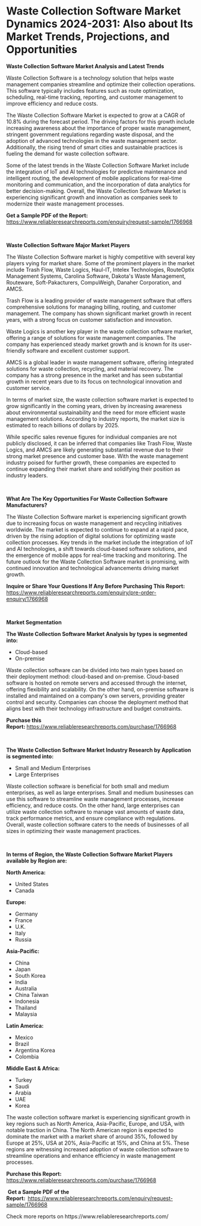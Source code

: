 <p><h1>Waste Collection Software Market Dynamics 2024-2031: Also about Its Market Trends, Projections, and Opportunities</h1></p><p><strong>Waste Collection Software Market Analysis and Latest Trends</strong></p>
<p><p>Waste Collection Software is a technology solution that helps waste management companies streamline and optimize their collection operations. This software typically includes features such as route optimization, scheduling, real-time tracking, reporting, and customer management to improve efficiency and reduce costs. </p><p>The Waste Collection Software Market is expected to grow at a CAGR of 10.8% during the forecast period. The driving factors for this growth include increasing awareness about the importance of proper waste management, stringent government regulations regarding waste disposal, and the adoption of advanced technologies in the waste management sector. Additionally, the rising trend of smart cities and sustainable practices is fueling the demand for waste collection software.</p><p>Some of the latest trends in the Waste Collection Software Market include the integration of IoT and AI technologies for predictive maintenance and intelligent routing, the development of mobile applications for real-time monitoring and communication, and the incorporation of data analytics for better decision-making. Overall, the Waste Collection Software Market is experiencing significant growth and innovation as companies seek to modernize their waste management processes.</p></p>
<p><strong>Get a Sample PDF of the Report:&nbsp;</strong> <a href="https://www.reliableresearchreports.com/enquiry/request-sample/1766968">https://www.reliableresearchreports.com/enquiry/request-sample/1766968</a></p>
<p>&nbsp;</p>
<p><strong>Waste Collection Software Major Market Players</strong></p>
<p><p>The Waste Collection Software market is highly competitive with several key players vying for market share. Some of the prominent players in the market include Trash Flow, Waste Logics, Haul-IT, Intelex Technologies, RouteOptix Management Systems, Carolina Software, Dakota's Waste Management, Routeware, Soft-Pakacturers, CompuWeigh, Danaher Corporation, and AMCS.</p><p>Trash Flow is a leading provider of waste management software that offers comprehensive solutions for managing billing, routing, and customer management. The company has shown significant market growth in recent years, with a strong focus on customer satisfaction and innovation.</p><p>Waste Logics is another key player in the waste collection software market, offering a range of solutions for waste management companies. The company has experienced steady market growth and is known for its user-friendly software and excellent customer support.</p><p>AMCS is a global leader in waste management software, offering integrated solutions for waste collection, recycling, and material recovery. The company has a strong presence in the market and has seen substantial growth in recent years due to its focus on technological innovation and customer service.</p><p>In terms of market size, the waste collection software market is expected to grow significantly in the coming years, driven by increasing awareness about environmental sustainability and the need for more efficient waste management solutions. According to industry reports, the market size is estimated to reach billions of dollars by 2025.</p><p>While specific sales revenue figures for individual companies are not publicly disclosed, it can be inferred that companies like Trash Flow, Waste Logics, and AMCS are likely generating substantial revenue due to their strong market presence and customer base. With the waste management industry poised for further growth, these companies are expected to continue expanding their market share and solidifying their position as industry leaders.</p></p>
<p>&nbsp;</p>
<p><strong>What Are The Key Opportunities For Waste Collection Software Manufacturers?</strong></p>
<p><p>The Waste Collection Software market is experiencing significant growth due to increasing focus on waste management and recycling initiatives worldwide. The market is expected to continue to expand at a rapid pace, driven by the rising adoption of digital solutions for optimizing waste collection processes. Key trends in the market include the integration of IoT and AI technologies, a shift towards cloud-based software solutions, and the emergence of mobile apps for real-time tracking and monitoring. The future outlook for the Waste Collection Software market is promising, with continued innovation and technological advancements driving market growth.</p></p>
<p><strong>Inquire or Share Your Questions If Any Before Purchasing This Report:</strong> <a href="https://www.reliableresearchreports.com/enquiry/pre-order-enquiry/1766968">https://www.reliableresearchreports.com/enquiry/pre-order-enquiry/1766968</a></p>
<p>&nbsp;</p>
<p><strong>Market Segmentation</strong></p>
<p><strong>The Waste Collection Software Market Analysis by types is segmented into:</strong></p>
<p><ul><li>Cloud-based</li><li>On-premise</li></ul></p>
<p><p>Waste collection software can be divided into two main types based on their deployment method: cloud-based and on-premise. Cloud-based software is hosted on remote servers and accessed through the internet, offering flexibility and scalability. On the other hand, on-premise software is installed and maintained on a company's own servers, providing greater control and security. Companies can choose the deployment method that aligns best with their technology infrastructure and budget constraints.</p></p>
<p><strong>Purchase this Report:&nbsp;</strong><a href="https://www.reliableresearchreports.com/purchase/1766968">https://www.reliableresearchreports.com/purchase/1766968</a></p>
<p>&nbsp;</p>
<p><strong>The Waste Collection Software Market Industry Research by Application is segmented into:</strong></p>
<p><ul><li>Small and Medium Enterprises</li><li>Large Enterprises</li></ul></p>
<p><p>Waste collection software is beneficial for both small and medium enterprises, as well as large enterprises. Small and medium businesses can use this software to streamline waste management processes, increase efficiency, and reduce costs. On the other hand, large enterprises can utilize waste collection software to manage vast amounts of waste data, track performance metrics, and ensure compliance with regulations. Overall, waste collection software caters to the needs of businesses of all sizes in optimizing their waste management practices.</p></p>
<p>&nbsp;</p>
<p><strong>In terms of Region, the Waste Collection Software Market Players available by Region are:</strong></p>
<p>
    <p> <strong> North America: </strong>
        <ul>
            <li>United States</li>
            <li>Canada</li>
        </ul>
        </p> 
    <p> <strong> Europe: </strong>
        <ul>
            <li>Germany</li>
            <li>France</li>
            <li>U.K.</li>
            <li>Italy</li>
            <li>Russia</li>
        </ul>
        </p> 
    <p> <strong> Asia-Pacific: </strong>
        <ul>
            <li>China</li>
            <li>Japan</li>
            <li>South Korea</li>
            <li>India</li>
            <li>Australia</li>
            <li>China Taiwan</li>
            <li>Indonesia</li>
            <li>Thailand</li>
            <li>Malaysia</li>
        </ul>
        </p> 
    <p> <strong> Latin America: </strong>
        <ul>
            <li>Mexico</li>
            <li>Brazil</li>
            <li>Argentina Korea</li>
            <li>Colombia</li>
        </ul>
        </p> 
    <p> <strong> Middle East & Africa: </strong>
        <ul>
            <li>Turkey</li>
            <li>Saudi</li>
            <li>Arabia</li>
            <li>UAE</li>
            <li>Korea</li>
        </ul>
    </p>
    </p>
<p><p>The waste collection software market is experiencing significant growth in key regions such as North America, Asia-Pacific, Europe, and USA, with notable traction in China. The North American region is expected to dominate the market with a market share of around 35%, followed by Europe at 25%, USA at 20%, Asia-Pacific at 15%, and China at 5%. These regions are witnessing increased adoption of waste collection software to streamline operations and enhance efficiency in waste management processes.</p></p>
<p><strong>Purchase this Report: </strong><a href="https://www.reliableresearchreports.com/purchase/1766968">https://www.reliableresearchreports.com/purchase/1766968</a></p>
<p>&nbsp;<strong>Get a Sample PDF of the Report:&nbsp;&nbsp;</strong><a href="https://www.reliableresearchreports.com/enquiry/request-sample/1766968">https://www.reliableresearchreports.com/enquiry/request-sample/1766968</a></p>
<p><strong></strong></p>
<p>Check more reports on https://www.reliableresearchreports.com/</p>